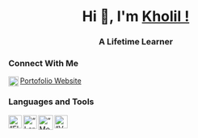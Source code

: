 <h1 align="center"> Hi 👋, I'm <a href="https://kholilrnm.vercel.app/">Kholil !</a></h1>
<h3 align="center">A Lifetime Learner</h3>

### Connect With Me 
<img align="left" alt="portofolio" width="20px" src="https://kholilrnm.vercel.app/favicon.png" /><a href="https://kholilrnm.vercel.app/">Portofolio Website</a>

### Languages and Tools
<img align="left" alt=“Flutter” width="26px" src="https://www.vectorlogo.zone/logos/flutterio/flutterio-icon.svg" />
<img align="left" alt=“Laravel” width="27px" src="https://www.vectorlogo.zone/logos/laravel/laravel-icon.svg" />
<img align="left" alt=“MongoDB” width="29px" src="https://www.vectorlogo.zone/logos/mongodb/mongodb-icon.svg" />
<img align="left" alt=“VsCode” width="26px" src="https://www.vectorlogo.zone/logos/visualstudio_code/visualstudio_code-icon.svg" />

<!-- 12345678 -->
